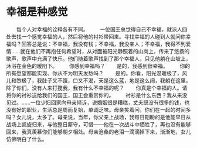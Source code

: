 # 幸福是种感觉
　　每个人对幸福的诠释各有不同。 
　　一位国王总觉得自己不幸福，就派人四处去找一个感觉幸福的人，然后将他的衬衫带回来。寻找幸福的人碰到人就问你幸福吗？回答总是说：不幸福，我没有钱；不幸福，我没亲人；不幸福，我得不到爱情……就在他们不再抱任何希望时，从对面被阳光静照着的山岗上，传来了悠扬的歌声，歌声中充满了快乐。他们随着歌声找到了那个幸福人，只见他躺在山坡上，沐浴在金色的暖阳下。 
　　你感到幸福吗？ 
　　是的，我感到很幸福。 
　　你的所有愿望都能实现、你从不为明天发愁吗？ 
　　是的。你看，阳光温暖极了，风儿和煦极了，我肚子又不饿，口又不渴，天是这么蓝，地是这么阔，我躺在这里，除了你们，没有人来打搅我，我有什么不幸福的呢？ 
　　你真是个幸福的人。请将你的衬衫送给我们的国王，国王会重赏你的。 
　　衬衫是什么东西？我从来没见过。……一位少妇回家向母亲倾诉，说婚姻很是糟糕，丈夫既没有很多的钱，也没有好的职业，生活总是周而复始，单调乏味。母亲笑着问，你们在一起的时间多吗？女儿说，太多了。母亲说，当年，你父亲上战场，我每日期盼的是他能早日从战场上凯旋归来，与他整日厮守，可惜——他在一次战斗中牺牲了，再也没有能够回来，我真羡慕你们能够朝夕相处。母亲沧桑的老泪一滴滴掉下来，渐渐地，女儿仿佛明白了什么。
 